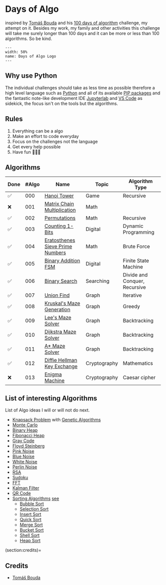 # Days of Algo

inspired by [Tomáš Bouda](https://medium.com/@tomas.bouda) and his [100 days of algorithm](https://medium.com/100-days-of-algorithms/100-days-of-algorithms-challenge-41996f7e1ec8) challenge, my attempt on it. Besides my work, my family and other activities this challenge will take me surely longer than 100 days and it can be more or less than 100 algorithms. So be kind.

```{figure} img/days-of-algo.svg
---
width: 50%
name: Days of Algo Logo
---
```

## Why use Python

The individual challenges should take as less time as possible therefore a high level language such as [Python](https://www.python.org) and all of its available [PIP packages](https://pypi.org/project/pip/) and the fantastic note-like development IDE [Jupyterlab](https://jupyter.org) and [VS Code](https://code.visualstudio.com) as sidekick, the focus isn't on the tools but the algorithms.

## Rules

1. Everything can be a algo
2. Make an effort to code everyday
3. Focus on the challenges not the language
4. Get every help possible
5. Have fun 🙈🙊🙉

## Algorithms

| Done | #Algo | Name                                                                            | Topic         | Algorithm Type                |
| ---- | ----- | ------------------------------------------------------------------------------- | ------------- | ----------------------------- |
| ✅    |   000 | [Hanoi Tower](notebooks/000-hanoi-tower.ipynb)                                 | Game          | Recursive                     |
| ❌    |   001 | [Matrix Chain Multiplication](notebooks/001-matrix-chain-multiplication.ipynb) | Math          |                               |
| ✅    |   002 | [Permutations](notebooks/002-permutations.ipynb)                               | Math          | Recursive                     |
| ✅    |   003 | [Counting 1-Bits](notebooks/003-counting-1bits.ipynb)                          | Digital       | Dynamic Programming           |
| ✅    |   004 | [Eratosthenes Sieve Prime Numbers](notebooks/004-eratosthenes-sieve.ipynb)     | Math          | Brute Force                   |
| ✅    |   005 | [Binary Addition FSM](notebooks/005-binary-addition-fsm.ipynb)                 | Digital       | Finite State Machine          |
| ✅    |   006 | [Binary Search](notebooks/006-binary-search.ipynb)                             | Searching     | Divide and Conquer, Recursive |
| ✅    |   007 | [Union Find](notebooks/007-union-find.ipynb)                                   | Graph         | Iterative                     |
| ✅    |   008 | [Kruskal's Maze Generation](notebooks/008-maze-generation-kruskal.ipynb)       | Graph         | Greedy                        |
| ✅    |   009 | [Lee's Maze Solver](notebooks/009-maze-solver-lee.ipynb)                       | Graph         | Backtracking                  |
| ✅    |   010 | [Dijkstra Maze Solver](notebooks/010-maze-solver-dijkstra.ipynb)               | Graph         | Backtracking                  |
| ✅    |   011 | [A* Maze Solver](notebooks/011-maze-solver-astar.ipynb)                        | Graph         | Backtracking                  |
| ✅    |   012 | [Diffie Hellman Key Exchange](notebooks/012-diffie-hellman-key-exchange.ipynb) | Cryptography  | Mathematics                   |
| ❌    |   013 | [Enigma Machine](notebooks/013-enigma-machine.ipynb)                           | Cryptography  | Caesar cipher                 |

## List of interesting Algorithms

List of Algo ideas I will or will not do next.

* [Knapsack Problem](https://en.wikipedia.org/wiki/Knapsack_problem) with [Genetic Algorithms](https://en.wikipedia.org/wiki/Genetic_algorithm)
* [Monte Carlo](https://en.wikipedia.org/wiki/Monte_Carlo_algorithm)
* [Binary Heap](https://en.wikipedia.org/wiki/Binary_heap)
* [Fibonacci Heap](https://en.wikipedia.org/wiki/Fibonacci_heap)
* [Gray Code](https://en.wikipedia.org/wiki/Gray_code)
* [Floyd Steinberg](https://en.wikipedia.org/wiki/Floyd–Steinberg_dithering)
* [Pink Noise](https://en.wikipedia.org/wiki/Pink_noise)
* [Blue Noise](https://en.wikipedia.org/wiki/Colors_of_noise#Blue_noise)
* [White Noise](https://en.wikipedia.org/wiki/White_noise)
* [Perlin Noise](https://en.wikipedia.org/wiki/Perlin_noise)
* [RSA](https://en.wikipedia.org/wiki/RSA_(cryptosystem))
* [Sudoku](https://en.wikipedia.org/wiki/Sudoku)
* [FFT](https://en.wikipedia.org/wiki/Fast_Fourier_transform)
* [Kalman Filter](https://en.wikipedia.org/wiki/Kalman_filter)
* [QR Code](https://en.wikipedia.org/wiki/QR_code)
* [Sorting Algorithms](https://en.wikipedia.org/wiki/Sorting_algorithm) [see](https://dev.to/koladev/8-must-know-sorting-algorithms-5ja)
  * [Bubble Sort](https://en.wikipedia.org/wiki/Bubble_sort)
  * [Selection Sort](https://en.wikipedia.org/wiki/Selection_sort)
  * [Insert Sort](https://en.wikipedia.org/wiki/Insertion_sort)
  * [Quick Sort](https://en.wikipedia.org/wiki/Quicksort)
  * [Merge Sort](https://en.wikipedia.org/wiki/Merge_sort)
  * [Bucket Sort](https://en.wikipedia.org/wiki/Bucket_sort)
  * [Shell Sort](https://en.wikipedia.org/wiki/Shellsort)
  * [Heap Sort](https://en.wikipedia.org/wiki/Heapsort)

(section:credits)=
## Credits

* [Tomáš Bouda](https://medium.com/@tomas.bouda)